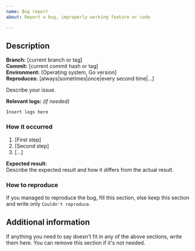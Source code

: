 ```yaml
---
name: Bug report
about: Report a bug, improperly working feature or code

---
```


## Description

**Branch:** [current branch or tag]  
**Commit:** [current commit hash or tag]  
**Environment:** [Operating system, Go version]  
**Reproduces:** [always|sometimes|once|every second time|...]  

Describe your issue.

**Relevant logs:** *(if needed)*
```
Insert logs here
```

### How it occurred

1. [First step]
2. [Second step]
3. [...]

**Expected result:**  
Describe the expected result and how it differs from the actual result.

### How to reproduce

If you managed to reproduce the bug, fill this section, else keep this section and write only `Couldn't reproduce`.

## Additional information

If anything you need to say doesn't fit in any of the above sections, write them here. You can remove this section if it's not needed.
